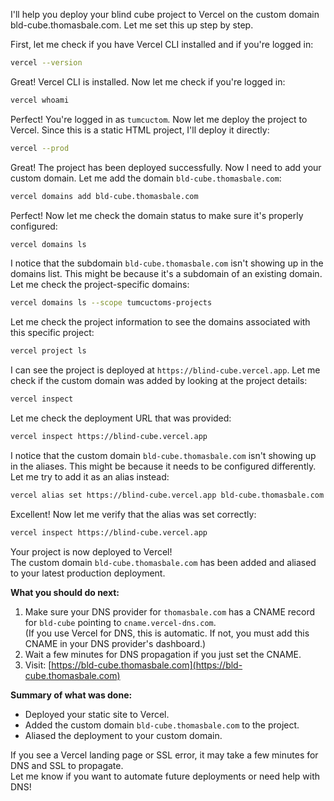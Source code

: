 I'll help you deploy your blind cube project to Vercel on the custom domain bld-cube.thomasbale.com. Let me set this up step by step.

First, let me check if you have Vercel CLI installed and if you're logged in:

```bash
vercel --version
```
Great! Vercel CLI is installed. Now let me check if you're logged in:

```bash
vercel whoami
```
Perfect! You're logged in as `tumcuctom`. Now let me deploy the project to Vercel. Since this is a static HTML project, I'll deploy it directly:

```bash
vercel --prod
```
Great! The project has been deployed successfully. Now I need to add your custom domain. Let me add the domain `bld-cube.thomasbale.com`:

```bash
vercel domains add bld-cube.thomasbale.com
```
Perfect! Now let me check the domain status to make sure it's properly configured:

```bash
vercel domains ls
```
I notice that the subdomain `bld-cube.thomasbale.com` isn't showing up in the domains list. This might be because it's a subdomain of an existing domain. Let me check the project-specific domains:

```bash
vercel domains ls --scope tumcuctoms-projects
```
Let me check the project information to see the domains associated with this specific project:

```bash
vercel project ls
```
I can see the project is deployed at `https://blind-cube.vercel.app`. Let me check if the custom domain was added by looking at the project details:

```bash
vercel inspect
```
Let me check the deployment URL that was provided:

```bash
vercel inspect https://blind-cube.vercel.app
```
I notice that the custom domain `bld-cube.thomasbale.com` isn't showing up in the aliases. This might be because it needs to be configured differently. Let me try to add it as an alias instead:

```bash
vercel alias set https://blind-cube.vercel.app bld-cube.thomasbale.com
```
Excellent! Now let me verify that the alias was set correctly:

```bash
vercel inspect https://blind-cube.vercel.app
```

Your project is now deployed to Vercel!  
The custom domain `bld-cube.thomasbale.com` has been added and aliased to your latest production deployment.

**What you should do next:**
1. Make sure your DNS provider for `thomasbale.com` has a CNAME record for `bld-cube` pointing to `cname.vercel-dns.com`.  
   (If you use Vercel for DNS, this is automatic. If not, you must add this CNAME in your DNS provider's dashboard.)
2. Wait a few minutes for DNS propagation if you just set the CNAME.
3. Visit: [https://bld-cube.thomasbale.com](https://bld-cube.thomasbale.com)

**Summary of what was done:**
- Deployed your static site to Vercel.
- Added the custom domain `bld-cube.thomasbale.com` to the project.
- Aliased the deployment to your custom domain.

If you see a Vercel landing page or SSL error, it may take a few minutes for DNS and SSL to propagate.  
Let me know if you want to automate future deployments or need help with DNS!
